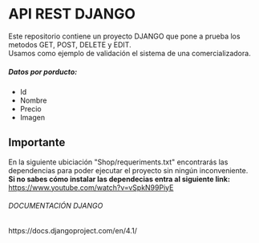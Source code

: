 # API REST DJANGO 

Este repositorio contiene un proyecto DJANGO que pone a prueba los metodos GET, POST, DELETE y EDIT. <br />
Usamos como ejemplo de validación el sistema de una comercializadora. <br />

<h5>Datos por porducto:</h5>

- Id
- Nombre 
- Precio
- Imagen

## Importante
En la siguiente ubiciación "Shop/requeriments.txt" encontrarás las dependencias para poder ejecutar el proyecto sin ningún inconveniente. <br />
<b>Si no sabes cómo instalar las dependecias entra al siguiente link:</b>
https://www.youtube.com/watch?v=vSpkN99PiyE

<h6>DOCUMENTACIÓN DJANGO</h6>
https://docs.djangoproject.com/en/4.1/

